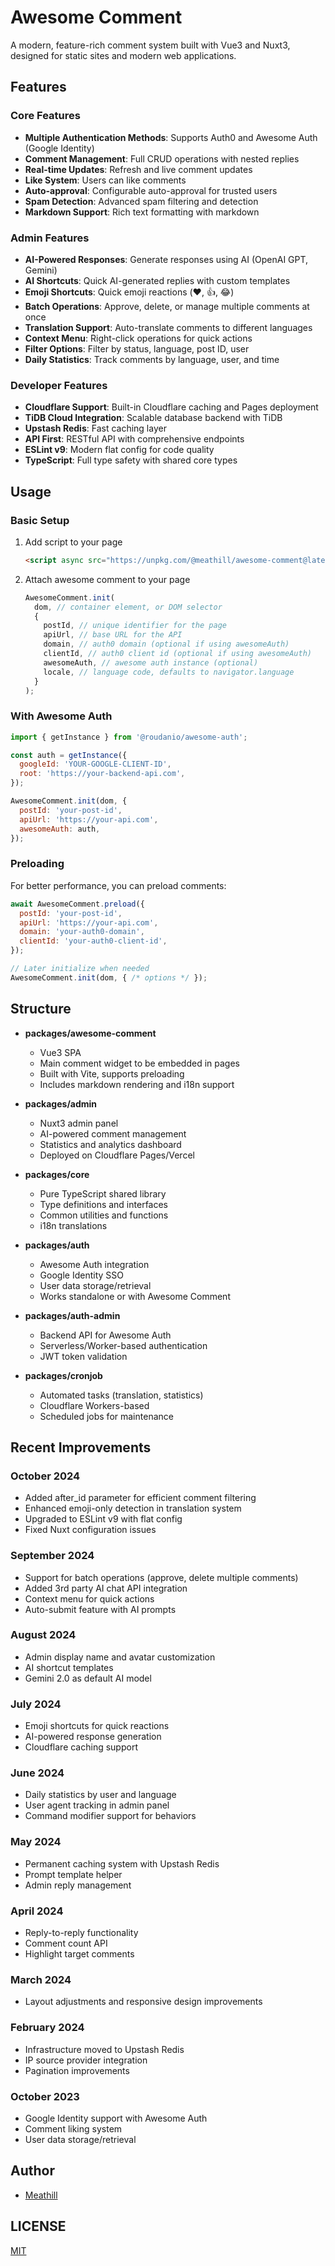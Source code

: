 Awesome Comment
=====

A modern, feature-rich comment system built with Vue3 and Nuxt3, designed for static sites and modern web applications.

## Features

### Core Features
- **Multiple Authentication Methods**: Supports Auth0 and Awesome Auth (Google Identity)
- **Comment Management**: Full CRUD operations with nested replies
- **Real-time Updates**: Refresh and live comment updates
- **Like System**: Users can like comments
- **Auto-approval**: Configurable auto-approval for trusted users
- **Spam Detection**: Advanced spam filtering and detection
- **Markdown Support**: Rich text formatting with markdown

### Admin Features
- **AI-Powered Responses**: Generate responses using AI (OpenAI GPT, Gemini)
- **AI Shortcuts**: Quick AI-generated replies with custom templates
- **Emoji Shortcuts**: Quick emoji reactions (❤️, 👍, 😂)
- **Batch Operations**: Approve, delete, or manage multiple comments at once
- **Translation Support**: Auto-translate comments to different languages
- **Context Menu**: Right-click operations for quick actions
- **Filter Options**: Filter by status, language, post ID, user
- **Daily Statistics**: Track comments by language, user, and time

### Developer Features
- **Cloudflare Support**: Built-in Cloudflare caching and Pages deployment
- **TiDB Cloud Integration**: Scalable database backend with TiDB
- **Upstash Redis**: Fast caching layer
- **API First**: RESTful API with comprehensive endpoints
- **ESLint v9**: Modern flat config for code quality
- **TypeScript**: Full type safety with shared core types

## Usage

### Basic Setup

1. Add script to your page
    ```html
   <script async src="https://unpkg.com/@meathill/awesome-comment@latest/dist/awesome-comment.js"></script>
    ``` 
2. Attach awesome comment to your page
    ```javascript
    AwesomeComment.init(
      dom, // container element, or DOM selector
      {
        postId, // unique identifier for the page
        apiUrl, // base URL for the API
        domain, // auth0 domain (optional if using awesomeAuth)
        clientId, // auth0 client id (optional if using awesomeAuth)
        awesomeAuth, // awesome auth instance (optional)
        locale, // language code, defaults to navigator.language
      }
    );
    ```

### With Awesome Auth

```javascript
import { getInstance } from '@roudanio/awesome-auth';

const auth = getInstance({
  googleId: 'YOUR-GOOGLE-CLIENT-ID',
  root: 'https://your-backend-api.com',
});

AwesomeComment.init(dom, {
  postId: 'your-post-id',
  apiUrl: 'https://your-api.com',
  awesomeAuth: auth,
});
```

### Preloading

For better performance, you can preload comments:

```javascript
await AwesomeComment.preload({
  postId: 'your-post-id',
  apiUrl: 'https://your-api.com',
  domain: 'your-auth0-domain',
  clientId: 'your-auth0-client-id',
});

// Later initialize when needed
AwesomeComment.init(dom, { /* options */ });
```

## Structure

- **packages/awesome-comment**
    - Vue3 SPA
    - Main comment widget to be embedded in pages
    - Built with Vite, supports preloading
    - Includes markdown rendering and i18n support
    
- **packages/admin**
    - Nuxt3 admin panel
    - AI-powered comment management
    - Statistics and analytics dashboard
    - Deployed on Cloudflare Pages/Vercel
    
- **packages/core**
    - Pure TypeScript shared library
    - Type definitions and interfaces
    - Common utilities and functions
    - i18n translations
    
- **packages/auth**
    - Awesome Auth integration
    - Google Identity SSO
    - User data storage/retrieval
    - Works standalone or with Awesome Comment
    
- **packages/auth-admin**
    - Backend API for Awesome Auth
    - Serverless/Worker-based authentication
    - JWT token validation
    
- **packages/cronjob**
    - Automated tasks (translation, statistics)
    - Cloudflare Workers-based
    - Scheduled jobs for maintenance

## Recent Improvements

### October 2024
- Added after_id parameter for efficient comment filtering
- Enhanced emoji-only detection in translation system
- Upgraded to ESLint v9 with flat config
- Fixed Nuxt configuration issues

### September 2024
- Support for batch operations (approve, delete multiple comments)
- Added 3rd party AI chat API integration
- Context menu for quick actions
- Auto-submit feature with AI prompts

### August 2024
- Admin display name and avatar customization
- AI shortcut templates
- Gemini 2.0 as default AI model

### July 2024
- Emoji shortcuts for quick reactions
- AI-powered response generation
- Cloudflare caching support

### June 2024
- Daily statistics by user and language
- User agent tracking in admin panel
- Command modifier support for behaviors

### May 2024
- Permanent caching system with Upstash Redis
- Prompt template helper
- Admin reply management

### April 2024
- Reply-to-reply functionality
- Comment count API
- Highlight target comments

### March 2024
- Layout adjustments and responsive design improvements

### February 2024
- Infrastructure moved to Upstash Redis
- IP source provider integration
- Pagination improvements

### October 2023
- Google Identity support with Awesome Auth
- Comment liking system
- User data storage/retrieval

Author
--------

* [Meathill](https://blog.meathill.com)


LICENSE
--------

[MIT](https://opensource.org/license/mit/)
